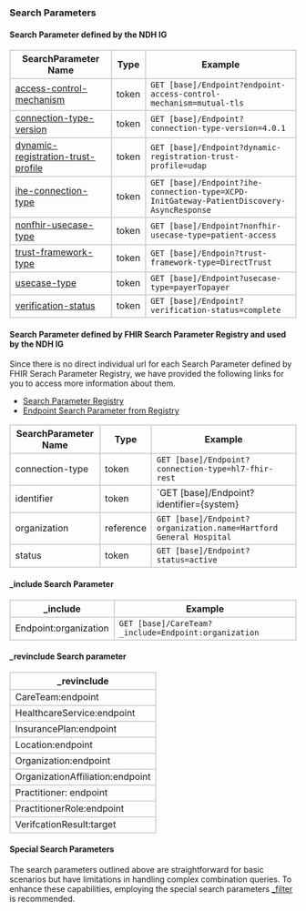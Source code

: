 ### Search Parameters
#### Search Parameter defined by the NDH IG
<style>
    th{border: solid 2px lightgrey;}
    td{border: solid 2px lightgrey;}
</style>

| **SearchParameter Name** | **Type** | **Example** |
|--------------------------|----------|-------------|
| [access-control-mechanism](SearchParameter-endpoint-access-control-mechanism.html) | token |`GET [base]/Endpoint?endpoint-access-control-mechanism=mutual-tls` |
| [connection-type-version](SearchParameter-endpoint-connection-type-version.html) | token |`GET [base]/Endpoint?connection-type-version=4.0.1` |
| [dynamic-registration-trust-profile](SearchParameter-endpoint-dynamic-registration-trust-profile.html) | token |`GET [base]/Endpoint?dynamic-registration-trust-profile=udap`|
| [ihe-connection-type](SearchParameter-endpoint-ihe-connection-type.html) | token |`GET [base]/Endpoint?ihe-connection-type=XCPD-InitGateway-PatientDiscovery-AsyncResponse`|
| [nonfhir-usecase-type](SearchParameter-endpoint-nonfhir-usecase-type.html) | token |`GET [base]/Endpoint?nonfhir-usecase-type=patient-access` |
| [trust-framework-type](SearchParameter-endpoint-trust-framework-type.html) | token |`GET [base]/Endpoin?trust-framework-type=DirectTrust` |
| [usecase-type](SearchParameter-endpoint-usecase-type.html) | token | `GET [base]/Endpoint?usecase-type=payerTopayer` |
| [verification-status](SearchParameter-endpoint-verification-status.html) | token |`GET [base]/Endpoint?verification-status=complete` |

#### Search Parameter defined by FHIR Search Parameter Registry and used by the NDH IG 
Since there is no direct individual url for each Search Parameter defined by FHIR Serach Parameter Registry, we have provided the following links for you to access more information about them.

- [Search Parameter Registry](https://hl7.org/fhir/R4/searchparameter-registry.html)
- [Endpoint Search Parameter from Registry](https://hl7.org/fhir/R4/endpoint.html#search)

<style>  
    th{border: solid 2px lightgrey;}
    td{border: solid 2px lightgrey;}
</style>

| **SearchParameter Name** | **Type** | **Example** |
|--------------------------|----------|-------------|
| connection-type | token |`GET [base]/Endpoint?connection-type=hl7-fhir-rest` |
| identifier | token |`GET [base]/Endpoint?identifier={system}|{value}`|
| organization | reference |`GET [base]/Endpoint?organization.name=Hartford General Hospital`|
| status | token |`GET [base]/Endpoint?status=active` |

#### _include Search Parameter

<style>  
    th{border: solid 2px lightgrey;}
    td{border: solid 2px lightgrey;}
</style>

| **_include** | **Example** |
|--------------|-------------|
| Endpoint:organization | `GET [base]/CareTeam?_include=Endpoint:organization`



#### _revinclude Search parameter
<style>  
    th{border: solid 2px lightgrey;}
    td{border: solid 2px lightgrey;}
</style>

| **_revinclude** |
|-----------------|
| CareTeam:endpoint |
| HealthcareService:endpoint |
| InsurancePlan:endpoint |
| Location:endpoint |
| Organization:endpoint |
| OrganizationAffiliation:endpoint |
| Practitioner: endpoint |
| PractitionerRole:endpoint | 
| VerifcationResult:target |

#### Special Search Parameters
The search parameters outlined above are straightforward for basic scenarios but have limitations in handling complex combination queries. To enhance these capabilities, employing the special search parameters [_filter](https://hl7.org/fhir/R5/search_filter.html#3.2.3) is recommended.




